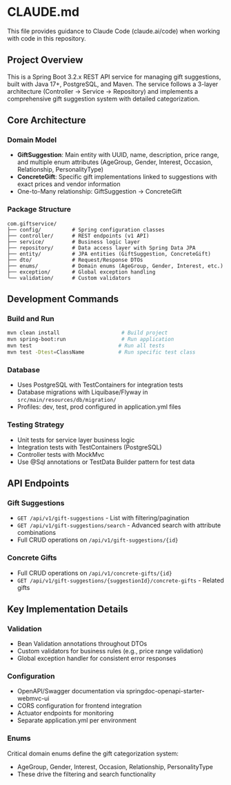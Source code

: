 # CLAUDE.md

This file provides guidance to Claude Code (claude.ai/code) when working with code in this repository.

## Project Overview

This is a Spring Boot 3.2.x REST API service for managing gift suggestions, built with Java 17+, PostgreSQL, and Maven. The service follows a 3-layer architecture (Controller → Service → Repository) and implements a comprehensive gift suggestion system with detailed categorization.

## Core Architecture

### Domain Model
- **GiftSuggestion**: Main entity with UUID, name, description, price range, and multiple enum attributes (AgeGroup, Gender, Interest, Occasion, Relationship, PersonalityType)
- **ConcreteGift**: Specific gift implementations linked to suggestions with exact prices and vendor information
- One-to-Many relationship: GiftSuggestion → ConcreteGift

### Package Structure
```
com.giftservice/
├── config/          # Spring configuration classes
├── controller/      # REST endpoints (v1 API)
├── service/         # Business logic layer
├── repository/      # Data access layer with Spring Data JPA
├── entity/          # JPA entities (GiftSuggestion, ConcreteGift)
├── dto/             # Request/Response DTOs
├── enums/           # Domain enums (AgeGroup, Gender, Interest, etc.)
├── exception/       # Global exception handling
└── validation/      # Custom validators
```

## Development Commands

### Build and Run
```bash
mvn clean install                    # Build project
mvn spring-boot:run                  # Run application
mvn test                            # Run all tests
mvn test -Dtest=ClassName           # Run specific test class
```

### Database
- Uses PostgreSQL with TestContainers for integration tests
- Database migrations with Liquibase/Flyway in `src/main/resources/db/migration/`
- Profiles: dev, test, prod configured in application.yml files

### Testing Strategy
- Unit tests for service layer business logic
- Integration tests with TestContainers (PostgreSQL)
- Controller tests with MockMvc
- Use @Sql annotations or TestData Builder pattern for test data

## API Endpoints

### Gift Suggestions
- `GET /api/v1/gift-suggestions` - List with filtering/pagination
- `GET /api/v1/gift-suggestions/search` - Advanced search with attribute combinations
- Full CRUD operations on `/api/v1/gift-suggestions/{id}`

### Concrete Gifts  
- Full CRUD operations on `/api/v1/concrete-gifts/{id}`
- `GET /api/v1/gift-suggestions/{suggestionId}/concrete-gifts` - Related gifts

## Key Implementation Details

### Validation
- Bean Validation annotations throughout DTOs
- Custom validators for business rules (e.g., price range validation)
- Global exception handler for consistent error responses

### Configuration
- OpenAPI/Swagger documentation via springdoc-openapi-starter-webmvc-ui
- CORS configuration for frontend integration
- Actuator endpoints for monitoring
- Separate application.yml per environment

### Enums
Critical domain enums define the gift categorization system:
- AgeGroup, Gender, Interest, Occasion, Relationship, PersonalityType
- These drive the filtering and search functionality